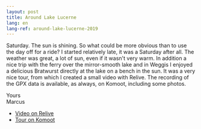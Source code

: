 ```yaml
---
layout: post
title: Around Lake Lucerne
lang: en
lang-ref: around-lake-lucerne-2019
---
```


Saturday. The sun is shining. So what could be more obvious than to use the day off for a ride? I started relatively late, it was a Saturday after all. The weather was great, a lot of sun, even if it wasn't very warm. In addition a nice trip with the ferry over the mirror-smooth lake and in Weggis I enjoyed a delicious Bratwurst directly at the lake on a bench in the sun. It was a very nice tour, from which I created a small video with Relive. The recording of the GPX data is available, as always, on Komoot, including some photos.

Yours  
Marcus

- [Video on Relive](https://www.relive.cc/view/g32656787444)
- [Tour on Komoot](https://www.komoot.com/tour/61113125/zoom)
